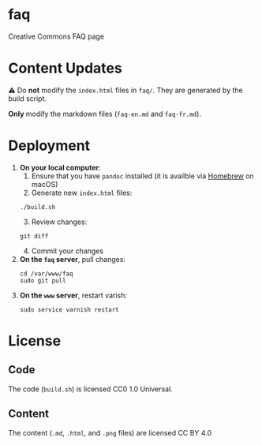 # faq

Creative Commons FAQ page


# Content Updates

:warning: Do **not** modify the `index.html` files in `faq/`. They are
generated by the build script.

**Only** modify the markdown files (`faq-en.md` and `faq-fr.md`).


# Deployment

1. **On your local computer**:
   1. Ensure that you have `pandoc` installed (it is availble via
      [Homebrew](https://brew.sh/) on macOS)
   2. Generate new `index.html` files:
   ```shell
   ./build.sh
   ```
   3. Review changes:
   ```shell
   git diff
   ```
   4. Commit your changes
2. **On the `faq` server**, pull changes:
   ```shell
   cd /var/www/faq
   sudo git pull
   ```
3. **On the `www` server**, restart varish:
   ```shell
   sudo service varnish restart
   ```


# License


## Code

The code (`build.sh`) is licensed CC0 1.0 Universal.


## Content

The content (`.md`, `.html`, and `.png` files) are licensed CC BY 4.0
